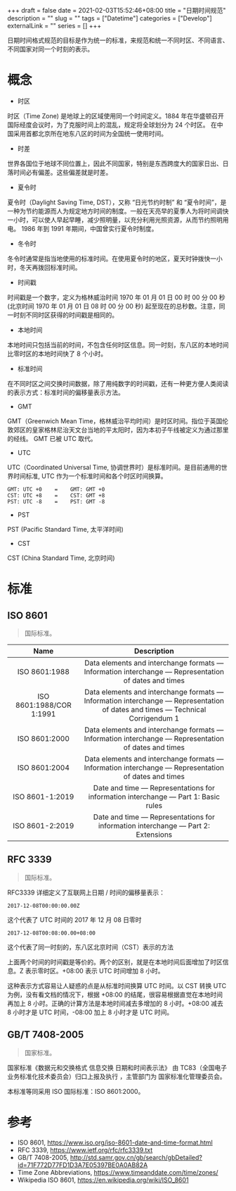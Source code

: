 +++ 
draft = false
date = 2021-02-03T15:52:46+08:00
title = "日期时间规范"
description = ""
slug = "" 
tags = ["Datetime"]
categories = ["Develop"]
externalLink = ""
series = []
+++

日期时间格式规范的目标是作为统一的标准，来规范和统一不同时区、不同语言、不同国家对同一个时刻的表示。

# 概念
- 时区

时区（Time Zone) 是地球上的区域使用同一个时间定义。1884 年在华盛顿召开国际经度会议时，为了克服时间上的混乱，规定将全球划分为 24 个时区。 在中国采用首都北京所在地东八区的时间为全国统一使用时间。

- 时差

世界各国位于地球不同位置上，因此不同国家，特别是东西跨度大的国家日出、日落时间必有偏差。这些偏差就是时差。

- 夏令时

夏令时（Daylight Saving Time, DST），又称 “日光节约时制” 和 “夏令时间”，是一种为节约能源而人为规定地方时间的制度。一般在天亮早的夏季人为将时间调快一小时，可以使人早起早睡，减少照明量，以充分利用光照资源，从而节约照明用电。
1986 年到 1991 年期间，中国曾实行夏令时制度。

- 冬令时

冬令时通常是指当地使用的标准时间。在使用夏令时的地区，夏天时钟拨快一小时，冬天再拨回标准时间。

- 时间戳

时间戳是一个数字，定义为格林威治时间 1970 年 01 月 01 日 00 时 00 分 00 秒 (北京时间 1970 年 01 月 01 日 08 时 00 分 00 秒) 起至现在的总秒数。注意，同一时刻不同时区获得的时间戳是相同的。

- 本地时间

本地时间只包括当前的时间，不包含任何时区信息。同一时刻，东八区的本地时间比零时区的本地时间快了 8 个小时。

- 标准时间

在不同时区之间交换时间数据，除了用纯数字的时间戳，还有一种更方便人类阅读的表示方式：标准时间的偏移量表示方法。

- GMT

GMT（Greenwich Mean Time，格林威治平均时间）是时区时间。指位于英国伦敦郊区的皇家格林尼治天文台当地的平太阳时，因为本初子午线被定义为通过那里的经线。
GMT 已被 UTC 取代。

- UTC

UTC（Coordinated Universal Time, 协调世界时）是标准时间。是目前通用的世界时间标准, UTC 作为一个标准时间和各个时区时间换算。

```
GMT: UTC +0    =    GMT: GMT +0
CST: UTC +8    =    CST: GMT +8
PST: UTC -8    =    PST: GMT -8
```

- PST

PST (Pacific Standard Time, 太平洋时间)

- CST

CST (China Standard Time, 北京时间)

# 标准
## ISO 8601
> 国际标准。

|           Name           |                         Description                          |
| :----------------------: | :----------------------------------------------------------: |
|      ISO 8601:1988       | Data elements and interchange formats — Information interchange — Representation of dates and times |
| ISO 8601:1988/COR 1:1991 | Data elements and interchange formats — Information interchange — Representation of dates and times — Technical Corrigendum 1 |
|      ISO 8601:2000       | Data elements and interchange formats — Information interchange — Representation of dates and times |
|      ISO 8601:2004       | Data elements and interchange formats — Information interchange — Representation of dates and times |
|     ISO 8601-1:2019      | Date and time — Representations for information interchange — Part 1: Basic rules |
|     ISO 8601-2:2019      | Date and time — Representations for information interchange — Part 2: Extensions |



## RFC 3339
> 国际标准。

RFC3339 详细定义了互联网上日期 / 时间的偏移量表示：

```
2017-12-08T00:00:00.00Z
```

这个代表了 UTC 时间的 2017 年 12 月 08 日零时

```
2017-12-08T00:08:00.00+08:00
```

这个代表了同一时刻的，东八区北京时间（CST）表示的方法

上面两个时间的时间戳是等价的。两个的区别，就是在本地时间后面增加了时区信息。Z 表示零时区。+08:00 表示 UTC 时间增加 8 小时。

这种表示方式容易让人疑惑的点是从标准时间换算 UTC 时间。以 CST 转换 UTC 为例，没有看文档的情况下，根据 +08:00 的结尾，很容易根据直觉在本地时间再加上 8 小时。正确的计算方法是本地时间减去多增加的 8 小时。+08:00 减去 8 小时才是 UTC 时间，-08:00 加上 8 小时才是 UTC 时间。



## GB/T 7408-2005
> 国家标准。

国家标准《数据元和交换格式 信息交换 日期和时间表示法》 由 TC83（全国电子业务标准化技术委员会）归口上报及执行 ，主管部门为 国家标准化管理委员会。

本标准等同采用 ISO 国际标准：ISO 8601:2000。

# 参考
- ISO 8601, https://www.iso.org/iso-8601-date-and-time-format.html
- RFC 3339, https://www.ietf.org/rfc/rfc3339.txt
- GB/T 7408-2005, http://std.samr.gov.cn/gb/search/gbDetailed?id=71F772D77FD1D3A7E05397BE0A0AB82A
- Time Zone Abbreviations, https://www.timeanddate.com/time/zones/
- Wikipedia ISO 8601, https://en.wikipedia.org/wiki/ISO_8601